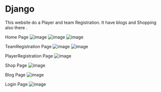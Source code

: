 # Django
This website do a Player and team Registration. It have blogs and Shopping also there . 

Home Page
![image](https://user-images.githubusercontent.com/69141217/125026890-0d28c980-e0a3-11eb-9d01-3b011989373b.png)
![image](https://user-images.githubusercontent.com/69141217/125027903-b58b5d80-e0a4-11eb-88ce-fa253c641561.png)
![image](https://user-images.githubusercontent.com/69141217/125027877-a9070500-e0a4-11eb-8777-a8855d6b5322.png)


TeamRegistration Page
![image](https://user-images.githubusercontent.com/69141217/125028118-10bd5000-e0a5-11eb-88be-753a350511f4.png)
![image](https://user-images.githubusercontent.com/69141217/125028141-1a46b800-e0a5-11eb-971a-b40b376e1f47.png)


PlayerRegistration Page
![image](https://user-images.githubusercontent.com/69141217/125028199-3c403a80-e0a5-11eb-99ba-38a038ab49b2.png)

Shop Page
![image](https://user-images.githubusercontent.com/69141217/125028245-5417be80-e0a5-11eb-91ff-c2d3ad5a77de.png)

Blog Page
![image](https://user-images.githubusercontent.com/69141217/125028306-6d206f80-e0a5-11eb-8d72-772204953fea.png)


Login Page
![image](https://user-images.githubusercontent.com/69141217/125028361-832e3000-e0a5-11eb-8e89-059e5336586f.png)
